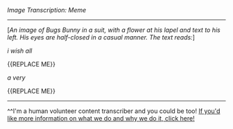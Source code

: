 *Image Transcription: Meme*

---

\[*An image of Bugs Bunny in a suit, with a flower at his lapel and text to his left. His eyes are half-closed in a casual manner. The text reads:*]

*i wish all*

{{REPLACE ME}}

*a very*

{{REPLACE ME}}

---

^^I'm&#32;a&#32;human&#32;volunteer&#32;content&#32;transcriber&#32;and&#32;you&#32;could&#32;be&#32;too!&#32;[If&#32;you'd&#32;like&#32;more&#32;information&#32;on&#32;what&#32;we&#32;do&#32;and&#32;why&#32;we&#32;do&#32;it,&#32;click&#32;here!](https://www.reddit.com/r/TranscribersOfReddit/wiki/index)
